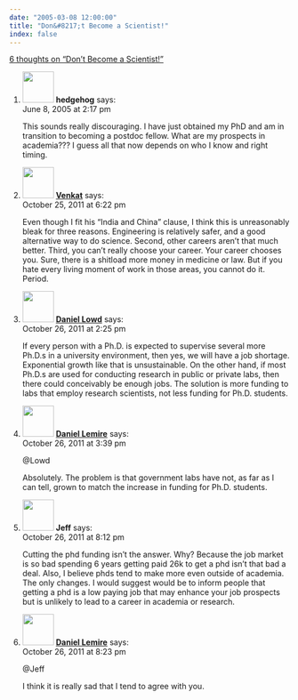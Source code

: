 ```yaml
---
date: "2005-03-08 12:00:00"
title: "Don&#8217;t Become a Scientist!"
index: false
---
```


[6 thoughts on &ldquo;Don&#8217;t Become a Scientist!&rdquo;](/lemire/blog/2005/03-08-dont-become-a-scientist)

<ol class="comment-list">
<li id="comment-2352" class="comment even thread-even depth-1">
<div class="comment-author vcard">
<img alt src="https://secure.gravatar.com/avatar/?s=56&#038;d=mm&#038;r=g" srcset="https://secure.gravatar.com/avatar/?s=112&#038;d=mm&#038;r=g 2x" class="avatar avatar-56 photo avatar-default" height="56" width="56" decoding="async" /> <b class="fn">hedgehog</b> <span class="says">says:</span> </div>
<div class="comment-metadata"><time datetime="2005-06-08T14:17:09+00:00">June 8, 2005 at 2:17 pm</time></a> </div>
<div class="comment-content">
<p>This sounds really discouraging. I have just obtained my PhD and am in transition to becoming a postdoc fellow. What are my prospects in academia??? I guess all that now depends on who I know and right timing.</p>
</div>
</li>
<li id="comment-54756" class="comment odd alt thread-odd thread-alt depth-1">
<div class="comment-author vcard">
<img alt src="https://secure.gravatar.com/avatar/46341c325a1b44ccfa800580da86ec7d?s=56&#038;d=mm&#038;r=g" srcset="https://secure.gravatar.com/avatar/46341c325a1b44ccfa800580da86ec7d?s=112&#038;d=mm&#038;r=g 2x" class="avatar avatar-56 photo" height="56" width="56" decoding="async" /> <b class="fn"><a href="http://www.ribbonfarm.com/" class="url" rel="ugc external nofollow">Venkat</a></b> <span class="says">says:</span> </div>
<div class="comment-metadata"><time datetime="2011-10-25T18:22:47+00:00">October 25, 2011 at 6:22 pm</time></a> </div>
<div class="comment-content">
<p>Even though I fit his &ldquo;India and China&rdquo; clause, I think this is unreasonably bleak for three reasons. Engineering is relatively safer, and a good alternative way to do science. Second, other careers aren&rsquo;t that much better. Third, you can&rsquo;t really choose your career. Your career chooses you. Sure, there is a shitload more money in medicine or law. But if you hate every living moment of work in those areas, you cannot do it. Period.</p>
</div>
</li>
<li id="comment-54759" class="comment even thread-even depth-1">
<div class="comment-author vcard">
<img alt src="https://secure.gravatar.com/avatar/925db604f1488a55ab1fab2a85d39de3?s=56&#038;d=mm&#038;r=g" srcset="https://secure.gravatar.com/avatar/925db604f1488a55ab1fab2a85d39de3?s=112&#038;d=mm&#038;r=g 2x" class="avatar avatar-56 photo" height="56" width="56" loading="lazy" decoding="async" /> <b class="fn"><a href="http://ix.cs.uoregon.edu/~lowd/" class="url" rel="ugc external nofollow">Daniel Lowd</a></b> <span class="says">says:</span> </div>
<div class="comment-metadata"><time datetime="2011-10-26T14:25:15+00:00">October 26, 2011 at 2:25 pm</time></a> </div>
<div class="comment-content">
<p>If every person with a Ph.D. is expected to supervise several more Ph.D.s in a university environment, then yes, we will have a job shortage. Exponential growth like that is unsustainable. On the other hand, if most Ph.D.s are used for conducting research in public or private labs, then there could conceivably be enough jobs. The solution is more funding to labs that employ research scientists, not less funding for Ph.D. students.</p>
</div>
</li>
<li id="comment-54760" class="comment byuser comment-author-lemire bypostauthor odd alt thread-odd thread-alt depth-1">
<div class="comment-author vcard">
<img alt src="https://secure.gravatar.com/avatar/2ca999bef9535950f5b84281a4dab006?s=56&#038;d=mm&#038;r=g" srcset="https://secure.gravatar.com/avatar/2ca999bef9535950f5b84281a4dab006?s=112&#038;d=mm&#038;r=g 2x" class="avatar avatar-56 photo" height="56" width="56" loading="lazy" decoding="async" /> <b class="fn"><a href="https://lemire.me/blog/" class="url" rel="ugc">Daniel Lemire</a></b> <span class="says">says:</span> </div>
<div class="comment-metadata"><time datetime="2011-10-26T15:39:13+00:00">October 26, 2011 at 3:39 pm</time></a> </div>
<div class="comment-content">
<p>@Lowd</p>
<p>Absolutely. The problem is that government labs have not, as far as I can tell, grown to match the increase in funding for Ph.D. students.</p>
</div>
</li>
<li id="comment-54761" class="comment even thread-even depth-1">
<div class="comment-author vcard">
<img alt src="https://secure.gravatar.com/avatar/169a1589ef981a66844e70905a646011?s=56&#038;d=mm&#038;r=g" srcset="https://secure.gravatar.com/avatar/169a1589ef981a66844e70905a646011?s=112&#038;d=mm&#038;r=g 2x" class="avatar avatar-56 photo" height="56" width="56" loading="lazy" decoding="async" /> <b class="fn">Jeff</b> <span class="says">says:</span> </div>
<div class="comment-metadata"><time datetime="2011-10-26T20:12:02+00:00">October 26, 2011 at 8:12 pm</time></a> </div>
<div class="comment-content">
<p>Cutting the phd funding isn&rsquo;t the answer. Why? Because the job market is so bad spending 6 years getting paid 26k to get a phd isn&rsquo;t that bad a deal. Also, I believe phds tend to make more even outside of academia. The only changes. I would suggest would be to inform people that getting a phd is a low paying job that may enhance your job prospects but is unlikely to lead to a career in academia or research.</p>
</div>
</li>
<li id="comment-54762" class="comment odd alt thread-odd thread-alt depth-1">
<div class="comment-author vcard">
<img alt src="https://secure.gravatar.com/avatar/4b736113aa1557b9a110b5123d81d5f6?s=56&#038;d=mm&#038;r=g" srcset="https://secure.gravatar.com/avatar/4b736113aa1557b9a110b5123d81d5f6?s=112&#038;d=mm&#038;r=g 2x" class="avatar avatar-56 photo" height="56" width="56" loading="lazy" decoding="async" /> <b class="fn"><a href="https://lemire.me/en/" class="url" rel="ugc">Daniel Lemire</a></b> <span class="says">says:</span> </div>
<div class="comment-metadata"><time datetime="2011-10-26T20:23:21+00:00">October 26, 2011 at 8:23 pm</time></a> </div>
<div class="comment-content">
<p>@Jeff</p>
<p>I think it is really sad that I tend to agree with you.</p>
</div>
</li>
</ol>
